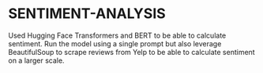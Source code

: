 # SENTIMENT-ANALYSIS
Used Hugging Face Transformers and BERT to be able to calculate sentiment. Run the model using a single prompt but also leverage BeautifulSoup to scrape reviews from Yelp to be able to calculate sentiment on a larger scale. 
